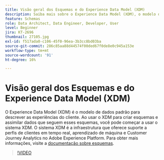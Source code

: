 ```yaml
---
title: Visão geral dos Esquemas e do Experience Data Model (XDM)
description: Saiba mais sobre o Experience Data Model (XDM), o modelo de dados padrão para descrever as experiências do cliente.
feature: Schemas
role: Data Architect, Data Engineer, Developer, User
level: Beginner
jira: KT-2696
thumbnail: 27105.jpg
exl-id: f517ada0-c106-45f0-96ea-3b3cc8bd03ba
source-git-commit: 286c85aa88d44574f00ded67f0de8e0c945a153e
workflow-type: tm+mt
source-wordcount: '91'
ht-degree: 16%

---
```


# Visão geral dos Esquemas e do Experience Data Model (XDM)

O Experience Data Model (XDM) é o modelo de dados padrão para descrever as experiências do cliente. Ao usar o XDM para criar esquemas e assimilar dados que seguem esses esquemas, você pode começar a usar o sistema XDM. O sistema XDM é a infraestrutura que oferece suporte a perfis de clientes em tempo real, aprendizado de máquina e Customer Journey Analytics no Adobe Experience Platform. Para obter mais informações, visite a [documentação sobre esquemas](https://experienceleague.adobe.com/docs/experience-platform/xdm/home.html?lang=pt-BR).

>[!VIDEO](https://video.tv.adobe.com/v/38512?learn=on&enablevpops&captions=por_br)
